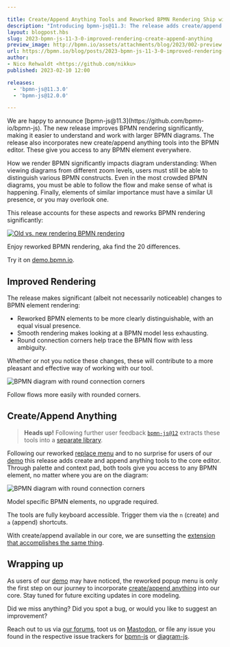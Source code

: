 ```yaml
---

title: Create/Append Anything Tools and Reworked BPMN Rendering Ship with bpmn-js
description: "Introducing bpmn-js@11.3: The release adds create/append anything tools to the BPMN editor and reworks BPMN element rendering."
layout: blogpost.hbs
slug: 2023-bpmn-js-11-3-0-improved-rendering-create-append-anything
preview_image: http://bpmn.io/assets/attachments/blog/2023/002-preview.png
url: https://bpmn.io/blog/posts/2023-bpmn-js-11-3-0-improved-rendering-create-append-anything.html
author:
- Nico Rehwaldt <https://github.com/nikku>
published: 2023-02-10 12:00

releases:
  - 'bpmn-js@11.3.0'
  - 'bpmn-js@12.0.0'

---
```


<p class="introduction">
  We are happy to announce [bpmn-js@11.3](https://github.com/bpmn-io/bpmn-js). The new release improves BPMN rendering significantly, making it easier to understand and work with larger BPMN diagrams. The release also incorporates new create/append anything tools into the BPMN editor. These give you access to any BPMN element everywhere.
</p>

<!-- continue -->

How we render BPMN significantly impacts diagram understanding: When viewing diagrams from different zoom levels, users must still be able to distinguish various BPMN constructs. Even in the most crowded BPMN diagrams, you must be able to follow the flow and make sense of what is happening. Finally, elements of similar importance must have a similar UI presence, or you may overlook one.

This release accounts for these aspects and reworks BPMN rendering significantly:

<div class="figure full-size">
  <a href="https://demo.bpmn.io/s/start">
    <img src="{{ assets }}/attachments/blog/2023/002-rendering-rework.gif" alt="Old vs. new rendering BPMN rendering">
  </a>

  <p class="caption">
    Enjoy reworked BPMN rendering, aka find the 20 differences.
  </p>
</div>

Try it on [demo.bpmn.io](https://demo.bpmn.io/s/start).


## Improved Rendering

The release makes significant (albeit not necessarily noticeable) changes to BPMN element rendering:

* Reworked BPMN elements to be more clearly distinguishable, with an equal visual presence.
* Smooth rendering makes looking at a BPMN model less exhausting.
* Round connection corners help trace the BPMN flow with less ambiguity.

Whether or not you notice these changes, these will contribute to a more pleasant and effective way of working with our tool.

<div class="figure">
  <img style="max-width: 70%" src="{{ assets }}/attachments/blog/2023/002-round-connection-corners.png" alt="BPMN diagram with round connection corners">

  <p class="caption">
    Follow flows more easily with rounded corners.
  </p>
</div>


## Create/Append Anything

> **Heads up!** Following further user feedback [`bpmn-js@12`](https://github.com/bpmn-io/bpmn-js/blob/develop/CHANGELOG.md#1200) extracts these tools into a [separate library](https://github.com/bpmn-io/bpmn-js-create-append-anything).

Following our reworked [replace menu](./2022-reworked-popup-menu.html) and to no surprise for users of our [demo](https://demo.bpmn.io/) this release adds create and append anything tools to the core editor. Through palette and context pad, both tools give you access to any BPMN element, no matter where you are on the diagram:

<div class="figure full-size">
  <img src="{{ assets }}/attachments/blog/2023/002-append-anything.gif" alt="BPMN diagram with round connection corners">

  <p class="caption">
    Model specific BPMN elements, no upgrade required.
  </p>
</div>

The tools are fully keyboard accessible. Trigger them via the `n` (create) and `a` (append) shortcuts.

With create/append available in our core, we are sunsetting the [extension that accomplishes the same thing](https://github.com/bpmn-io/bpmn-js-connectors-extension).


## Wrapping up

As users of our [demo](https://demo.bpmn.io) may have noticed, the reworked popup menu is only the first step on our journey to incorporate [create/append anything](https://bpmn-io.github.io/bpmn-js-connectors-extension/?aa=1) into our core. Stay tuned for future exciting updates in core modeling.

Did we miss anything? Did you spot a bug, or would you like to suggest an improvement?

Reach out to us via [our forums](https://forum.bpmn.io/), toot us on [Mastodon](https://fosstodon.org/@bpmn_io), or file any issue you found in the respective issue trackers for [bpmn-js](https://github.com/bpmn-io/bpmn-js/issues) or [diagram-js](https://github.com/bpmn-io/diagram-js/issues).
